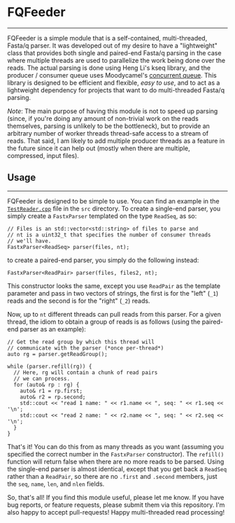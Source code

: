 # FQFeeder
---------

FQFeeder is a simple module that is a self-contained, multi-threaded, Fasta/q parser. It was developed out of my desire to have a "lightweight" class that provides both single and paired-end Fasta/q parsing in the case where multiple threads are used to parallelize the work being done over the reads.  The actual parsing is done using Heng Li's kseq library, and the producer / consumer queue uses Moodycamel's [concurrent queue](https://github.com/cameron314/concurrentqueue).  This library is designed to be efficient and flexible, *easy to use*, and to act as a lightweight dependency for projects that want to do multi-threaded Fasta/q parsing.

*Note*: The main purpose of having this module is not to speed up parsing (since, if you're doing any amount of non-trivial work on the reads themselves, parsing is unlikely to be the bottleneck), but to provide an arbitrary number of worker threads thread-safe access to a stream of reads.  That said, I am likely to add multiple producer threads as a feature in the future since it can help out (mostly when there are multiple, compressed, input files).

## Usage
--------

FQFeeder is designed to be simple to use.  You can find an example in the [`TestReader.cpp`](https://github.com/rob-p/FQFeeder/blob/master/src/TestReader.cpp) file in the `src` directory.  To create a single-end parser, you simply create a `FastxParser` templated on the type `ReadSeq`, as so:

```{c++}
// Files is an std::vector<std::string> of files to parse and
// nt is a uint32_t that specifies the number of consumer threads
// we'll have.
FastxParser<ReadSeq> parser(files, nt);
```

to create a paired-end parser, you simply do the following instead:

```{c++}
FastxParser<ReadPair> parser(files, files2, nt);
```

This constructor looks the same, except you use `ReadPair` as the template parameter and pass in 
two vectors of strings, the first is for the "left" (`_1`) reads and the second is for the "right" (`_2`) reads.

Now, up to `nt` different threads can pull reads from this parser.  For a given thread, the idiom to obtain 
a group of reads is as follows (using the paired-end parser as an example):

```{c++}
// Get the read group by which this thread will
// communicate with the parser (*once per-thread*)
auto rg = parser.getReadGroup();

while (parser.refill(rg)) {
  // Here, rg will contain a chunk of read pairs
  // we can process.
  for (auto& rp : rg) {
    auto& r1 = rp.first;
    auto& r2 = rp.second;
    std::cout << "read 1 name: " << r1.name << ", seq: " << r1.seq << '\n';
    std::cout << "read 2 name: " << r2.name << ", seq: " << r2.seq << '\n';
  }
}
```

That's it! You can do this from as many threads as you want (assuming you specified the correct number
in the `FastxParser` constructor). The `refill()` function will return false when there are 
no more reads to be parsed.  Using the single-end parser is almost identical, except that you get back
a `ReadSeq` rather than a `ReadPair`, so there are no `.first` and `.second` members, just the `seq`,
`name`, `len`, and `nlen` fields.

So, that's all!  If you find this module useful, please let me know. If you have bug reports, or feature requests, please submit them via this repository.  I'm also happy to accept pull-requests!  Happy multi-threaded read processing!
